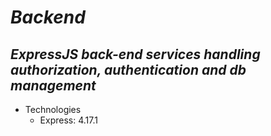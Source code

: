 # _Backend_

## _ExpressJS back-end services handling authorization, authentication and db management_

- Technologies
  - Express: 4.17.1
